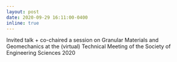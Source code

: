 ```yaml
---
layout: post
date: 2020-09-29 16:11:00-0400
inline: true
---
```


Invited talk + co-chaired a session on Granular Materials and Geomechanics at the (virtual) Technical Meeting of the Society of Engineering Sciences 2020
